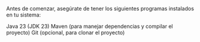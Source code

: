 Antes de comenzar, asegúrate de tener los siguientes programas instalados en tu sistema:

Java 23 (JDK 23)
Maven (para manejar dependencias y compilar el proyecto)
Git (opcional, para clonar el proyecto)
